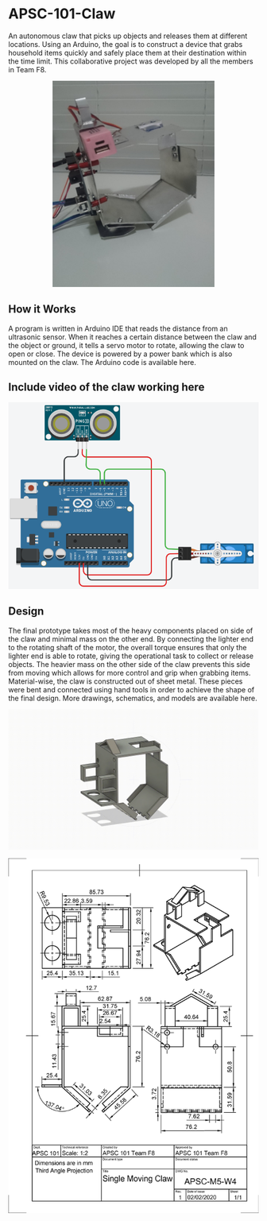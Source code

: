 # APSC-101-Claw

An autonomous claw that picks up objects and releases them at different locations. Using an Arduino, the goal is to construct a device that grabs household items quickly and safely place them at their destination within the time limit. This collaborative project was developed by all the members in Team F8.

<p align="center">
  <img src="https://github.com/GrantPau/APSC-101-Claw/blob/main/Drawings%2C%20Schematics%2C%20CAD%20Models/final-design.PNG"/>
</p>

## How it Works
A program is written in Arduino IDE that reads the distance from an ultrasonic sensor. When it reaches a certain distance between the claw and the object or ground, it tells a servo motor to rotate, allowing the claw to open or close. The device is powered by a power bank which is also mounted on the claw. The Arduino code is available here.

## Include video of the claw working here

<p align="center">
  <img src="https://github.com/GrantPau/APSC-101-Claw/blob/main/Drawings%2C%20Schematics%2C%20CAD%20Models/circuit-schematic.PNG"/>
</p>

## Design
The final prototype takes most of the heavy components placed on side of the claw and minimal mass on the other end. By connecting the lighter end to the rotating shaft of the motor, the overall torque ensures that only the lighter end is able to rotate, giving the operational task to collect or release objects. The heavier mass on the other side of the claw prevents this side from moving which allows for more control and grip when grabbing items. Material-wise, the claw is constructed out of sheet metal. These pieces were bent and connected using hand tools in order to achieve the shape of the final design. More drawings, schematics, and models are available here.


![](https://github.com/GrantPau/APSC-101-Claw/blob/main/Drawings%2C%20Schematics%2C%20CAD%20Models/GIFs%20for%20ReadMe/virtual-prototype.gif)

![](https://github.com/GrantPau/APSC-101-Claw/blob/main/Drawings%2C%20Schematics%2C%20CAD%20Models/third-angle-projection-of-final-design.jpg)

